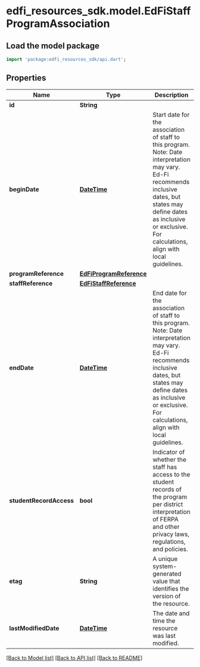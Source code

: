 # edfi_resources_sdk.model.EdFiStaffProgramAssociation

## Load the model package
```dart
import 'package:edfi_resources_sdk/api.dart';
```

## Properties
Name | Type | Description | Notes
------------ | ------------- | ------------- | -------------
**id** | **String** |  | [optional] 
**beginDate** | [**DateTime**](DateTime.md) | Start date for the association of staff to this program.  Note: Date interpretation may vary. Ed-Fi recommends inclusive dates, but states may define dates as inclusive or exclusive. For calculations, align with local guidelines. | 
**programReference** | [**EdFiProgramReference**](EdFiProgramReference.md) |  | 
**staffReference** | [**EdFiStaffReference**](EdFiStaffReference.md) |  | 
**endDate** | [**DateTime**](DateTime.md) | End date for the association of staff to this program.  Note: Date interpretation may vary. Ed-Fi recommends inclusive dates, but states may define dates as inclusive or exclusive. For calculations, align with local guidelines. | [optional] 
**studentRecordAccess** | **bool** | Indicator of whether the staff has access to the student records of the program per district interpretation of FERPA and other privacy laws, regulations, and policies. | [optional] 
**etag** | **String** | A unique system-generated value that identifies the version of the resource. | [optional] 
**lastModifiedDate** | [**DateTime**](DateTime.md) | The date and time the resource was last modified. | [optional] 

[[Back to Model list]](../README.md#documentation-for-models) [[Back to API list]](../README.md#documentation-for-api-endpoints) [[Back to README]](../README.md)


